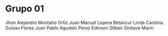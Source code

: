 # Grupo 01
Jhon Alejandro Montaño Ortiz
Juan Manuel Lopera Betancur
Linda Carolina Guisao Florez
Juan Pablo Agudelo Perez
Edinson Stiben Sinitave Marin
